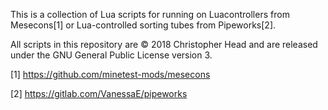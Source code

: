This is a collection of Lua scripts for running on Luacontrollers from
Mesecons[1] or Lua-controlled sorting tubes from Pipeworks[2].

All scripts in this repository are © 2018 Christopher Head and are released
under the GNU General Public License version 3.

[1] https://github.com/minetest-mods/mesecons

[2] https://gitlab.com/VanessaE/pipeworks
